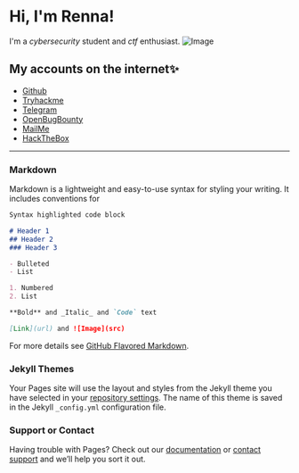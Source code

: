 # Hi, I'm Renna!
I'm a _cybersecurity_ student and _ctf_ enthusiast.
![Image](https://external-content.duckduckgo.com/iu/?u=http%3A%2F%2Fdigilander.libero.it%2Fpugenzonline%2Fanimali2%2F25renna.jpg&f=1&nofb=1)
## My accounts on the internet✨
- [Github](https://github.com/RENNAARENATA)
- [Tryhackme](https://tryhackme.com/p/Rennaarenata)
- [Telegram](https://t.me/rennaarenata)
- [OpenBugBounty](https://openbugbounty.org/researchers/renna)
- [MailMe](mailto:rennaarenata.32@gmail.com)
- [HackTheBox](https://app.hackthebox.eu/profile/257735)
------------------------------------------------------------------------
### Markdown

Markdown is a lightweight and easy-to-use syntax for styling your writing. It includes conventions for

```markdown
Syntax highlighted code block

# Header 1
## Header 2
### Header 3

- Bulleted
- List

1. Numbered
2. List

**Bold** and _Italic_ and `Code` text

[Link](url) and ![Image](src)
```

For more details see [GitHub Flavored Markdown](https://guides.github.com/features/mastering-markdown/).

### Jekyll Themes

Your Pages site will use the layout and styles from the Jekyll theme you have selected in your [repository settings](https://github.com/RENNAARENATA/rennaarenata.github.io/settings). The name of this theme is saved in the Jekyll `_config.yml` configuration file.

### Support or Contact

Having trouble with Pages? Check out our [documentation](https://docs.github.com/categories/github-pages-basics/) or [contact support](https://github.com/contact) and we’ll help you sort it out.

